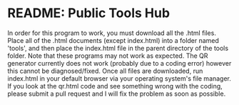 # README: Public Tools Hub
In order for this program to work, you must download all the .html files. Place all of the .html documents (except index.html) into a folder named 'tools', and then place the index.html file in the parent directory of the tools folder. Note that these programs may not work as expected. The QR generator currently does not work (probably due to a coding error) however this cannot be diagnosed/fixed. Once all files are downloaded, run index.html in your default browser via your operating system's file manager. If you look at the qr.html code and see something wrong with the coding, please submit a pull request and I will fix the problem as soon as possible.
